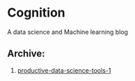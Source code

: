 # Cognition

A data science and Machine learning blog

## Archive:

1. [productive-data-science-tools-1](https://bharathgs.github.io/2017/11/08/productive-data-science-tools-1/)
